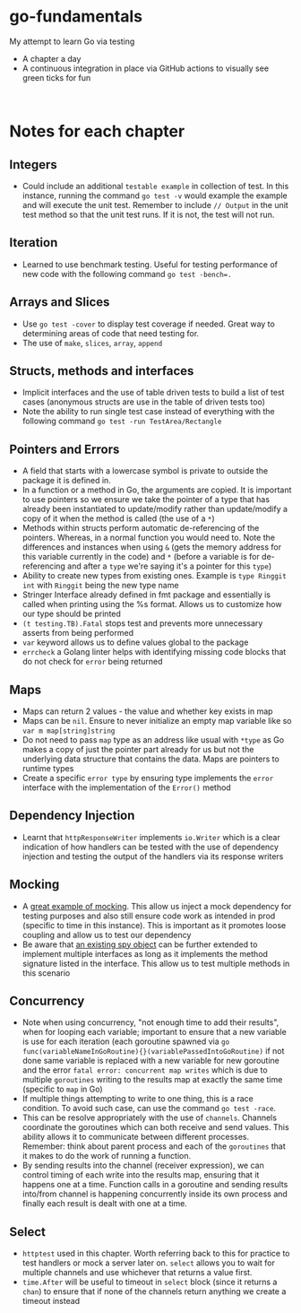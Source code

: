 # go-fundamentals
My attempt to learn Go via testing
- A chapter a day
- A continuous integration in place via GitHub actions to visually see green ticks for fun

<br/>

# Notes for each chapter
## Integers
- Could include an additional `testable example` in collection of test. In this instance, running the command `go test -v` would example the example and will execute the unit test. Remember to include `// Output` in the unit test method so that the unit test runs. If it is not, the test will not run.

## Iteration
- Learned to use benchmark testing. Useful for testing performance of new code with the following command `go test -bench=.`

## Arrays and Slices
- Use `go test -cover` to display test coverage if needed. Great way to determining areas of code that need testing for.
- The use of `make`, `slices`, `array`, `append`

## Structs, methods and interfaces
- Implicit interfaces and the use of table driven tests to build a list of test cases (anonymous structs are use in the table of driven tests too)
- Note the ability to run single test case instead of everything with the following command `go test -run TestArea/Rectangle`

## Pointers and Errors
- A field that starts with a lowercase symbol is private to outside the package it is defined in.
- In a function or a method in Go, the arguments are copied. It is important to use pointers so we ensure we take the pointer of a type that has already been instantiated to update/modify rather than update/modify a copy of it when the method is called (the use of a `*`)
- Methods within structs perform automatic de-referencing of the pointers. Whereas, in a normal function you would need to. Note the differences and instances when using `&` (gets the memory address for this variable currently in the code) and `*` (before a variable is for de-referencing and after a `type` we're saying it's a pointer for this `type`)
- Ability to create new types from existing ones. Example is `type Ringgit int` with `Ringgit` being the new type name
- Stringer Interface already defined in fmt package and essentially is called when printing using the %s format. Allows us to customize how our type should be printed
- `(t testing.TB).Fatal` stops test and prevents more unnecessary asserts from being performed
- `var` keyword allows us to define values global to the package
- `errcheck` a Golang  linter helps with identifying missing code blocks that do not check for `error` being returned

## Maps
- Maps can return 2 values - the value and whether key exists in map
- Maps can be `nil`. Ensure to never initialize an empty map variable like so `var m map[string]string`
- Do not need to pass `map` type as an address like usual with `*type` as Go makes a copy of just the pointer part already for us but not the underlying data structure that contains the data. Maps are pointers to runtime types
- Create a specific `error type` by ensuring type implements the `error` interface with the implementation of the `Error()` method

## Dependency Injection
- Learnt that `httpResponseWriter` implements `io.Writer` which is a clear indication of how handlers can be tested with the use of dependency injection and testing the output of the handlers via its response writers

## Mocking
- A [great example of mocking](https://github.com/25Ericcheong/go-fundamentals/commit/7902b04b1e1ecf2f249de3d6f2daa8a56365e4fe). This allow us inject a mock dependency for testing purposes and also still ensure code work as intended in prod (specific to time in this instance). This is important as it promotes loose coupling and allow us to test our dependency
- Be aware that [an existing spy object](https://github.com/25Ericcheong/go-fundamentals/commit/987fa702ad3c858521998b71fa0fa6aa939ffd32) can be further extended to implement multiple interfaces as long as it implements the method signature listed in the interface. This allow us to test multiple methods in this scenario

## Concurrency
- Note when using concurrency, "not enough time to add their results", when for looping each variable; important to ensure that a new variable is use for each iteration (each goroutine spawned via `go func(variableNameInGoRoutine){}(variablePassedIntoGoRoutine)` if not done same variable is replaced with a new variable for new goroutine and the error `fatal error: concurrent map writes` which is due to multiple `goroutines` writing to the results map at exactly the same time (specific to `map` in Go)
- If multiple things attempting to write to one thing, this is a race condition. To avoid such case, can use the command `go test -race`.
- This can be resolve appropriately with the use of `channels`. Channels coordinate the goroutines which can both receive and send values. This ability allows it to communicate between different processes. Remember: think about parent process and each of the `goroutines` that it makes to do the work of running a function.
- By sending results into the channel (receiver expression), we can control timing of each write into the results map, ensuring that it happens one at a time. Function calls in a goroutine and sending results into/from channel is happening concurrently inside its own process and finally each result is dealt with one at a time.

## Select
- `httptest` used in this chapter. Worth referring back to this for practice to test handlers or mock a server later on. `select` allows you to wait for multiple channels and use whichever that returns a value first.
- `time.After` will be useful to timeout in `select` block (since it returns a `chan`) to ensure that if none of the channels return anything we create a timeout instead
